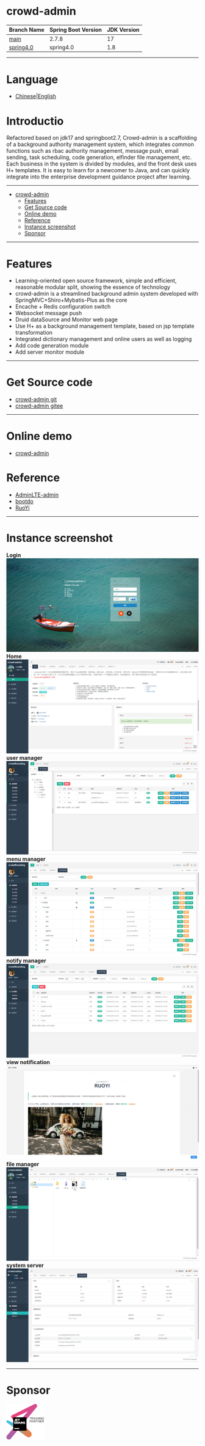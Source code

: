 # crowd-admin

| Branch Name                                                        | Spring Boot Version | JDK Version |
|--------------------------------------------------------------------| ------------------- |-------------|
| [main](https://github.com/wayn111/crowd-admin)                     | 2.7.8      | 17          |
| [spring4.0](https://github.com/wayn111/crowd-admin/tree/spring4.0) | spring4.0 | 1.8         |

---

# Language

- [Chinese](README.md)|[English](README_en.md)

# Introductio

Refactored based on jdk17 and springboot2.7, Crowd-admin is a scaffolding of a background authority management system, which integrates common functions such as rbac
authority management, message push, email sending, task scheduling, code generation, elfinder file management, etc. Each
business in the system is divided by modules, and the front desk uses H+ templates. It is easy to learn for a newcomer
to Java, and can quickly integrate into the enterprise development guidance project after learning.

---

- [crowd-admin](#crowd-admin)
  - [Features](#features)
  - [Get Source code](#get-source-code)
  - [Online demo](#online-demo)
  - [Reference](#reference)
  - [Instance screenshot](#instance-screenshot)
  - [Sponsor](#sponsor)

---

# Features

- Learning-oriented open source framework, simple and efficient, reasonable modular split, showing the essence of
  technology
- crowd-admin is a streamlined background admin system developed with SpringMVC+Shiro+Mybatis-Plus as the core
- Encache + Redis configuration switch
- Websocket message push
- Druid dataSource and Monitor web page
- Use H+ as a background management template, based on jsp template transformation
- Integrated dictionary management and online users as well as logging
- Add code generation module
- Add server monitor module

---

# Get Source code

- [crowd-admin git](https://github.com/wayn111/crowd-admin)
- [crowd-admin gitee](https://gitee.com/wayn111/crowdfounding)

---

# Online demo

- <a href="http://121.4.124.33/crowd" target="_blank">crowd-admin</a>

# Reference

- [AdminLTE-admin](https://gitee.com/zhougaojun/KangarooAdmin/tree/master)
- [bootdo](https://gitee.com/lcg0124/bootdo)
- [RuoYi](https://gitee.com/y_project/RuoYi)

---

# Instance screenshot

__Login__
![Login](./crowd-web/crowd-img/系统登陆.png "系统登陆.png")
__Home__
![Home](./crowd-web/crowd-img/首页2.png "首页2.png")
__user manager__
![user manager](./crowd-web/crowd-img/用户管理.png "用户管理.png")
__menu manager__
![menu manager](./crowd-web/crowd-img/菜单管理.png "菜单管理.png")
__notify manager__
![view notification](./crowd-web/crowd-img/通知管理.png "通知管理.png")
__view notification__
![file manager](./crowd-web/crowd-img/查看通知.png "查看通知.png")
__file manager__
![file manager](./crowd-web/crowd-img/文件管理.png "文件管理.png")
__system server__
![system server](./crowd-web/crowd-img/系统服务.jpg "系统服务.jpg")

---

# Sponsor

<a href="https://www.jetbrains.com/" target="_blank">
<img src="./crowd-web/crowd-img/jetbrains-training-partner.svg" width="20%" alt=""></a>
